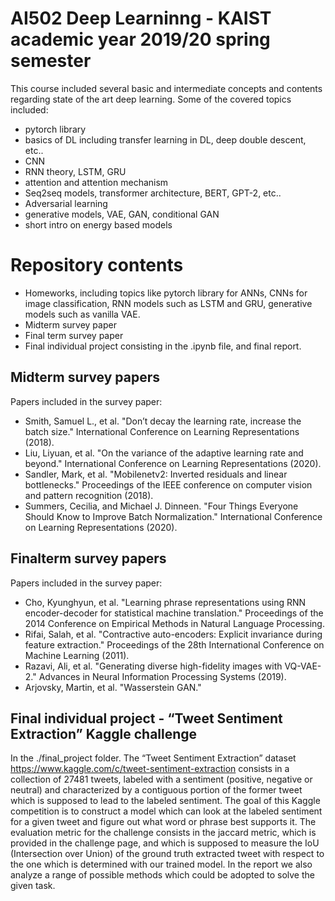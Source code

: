 # AI502 Deep Learninng - KAIST academic year 2019/20 spring semester

This course included several basic and intermediate concepts and contents regarding state of the art deep learning.
Some of the covered topics included:
  - pytorch library
  - basics of DL including transfer learning in DL, deep double descent, etc..
  - CNN
  - RNN theory, LSTM, GRU
  - attention and attention mechanism
  - Seq2seq models, transformer architecture, BERT, GPT-2, etc..
  - Adversarial learning
  - generative models, VAE, GAN, conditional GAN
  - short intro on energy based models

# Repository contents

  - Homeworks, including topics like pytorch library for ANNs, CNNs for image classification, RNN models such as LSTM and GRU, generative models such as vanilla VAE.
  - Midterm survey paper
  - Final term survey paper
  - Final individual project consisting in the .ipynb file, and final report.

## Midterm survey papers

Papers included in the survey paper:
  - Smith, Samuel L., et al. "Don’t decay the learning rate, increase the batch size."
International Conference on Learning Representations (2018).
  - Liu, Liyuan, et al. "On the variance of the adaptive learning rate and beyond."
International Conference on Learning Representations (2020).
  - Sandler, Mark, et al. "Mobilenetv2: Inverted residuals and linear bottlenecks."
Proceedings of the IEEE conference on computer vision and pattern recognition (2018).
  - Summers, Cecilia, and Michael J. Dinneen. "Four Things Everyone Should Know to
Improve Batch Normalization." International Conference on Learning Representations
(2020).

## Finalterm survey papers

Papers included in the survey paper:
  - Cho, Kyunghyun, et al. "Learning phrase representations using RNN encoder-decoder for
statistical machine translation."
Proceedings of the 2014 Conference on Empirical Methods in Natural Language Processing.
  - Rifai, Salah, et al. "Contractive auto-encoders: Explicit invariance during feature extraction."
Proceedings of the 28th International Conference on Machine Learning (2011).
  - Razavi, Ali, et al. "Generating diverse high-fidelity images with VQ-VAE-2."
Advances in Neural Information Processing Systems (2019).
  - Arjovsky, Martin, et al. "Wasserstein GAN."

## Final individual project - “Tweet Sentiment Extraction” Kaggle challenge

In the ./final_project folder.
The “Tweet Sentiment Extraction” dataset https://www.kaggle.com/c/tweet-sentiment-extraction
consists in a collection of 27481 tweets, labeled with a sentiment (positive, negative or neutral) and
characterized by a contiguous portion of the former tweet which is supposed to lead to the labeled
sentiment. The goal of this Kaggle competition is to construct a model which can look at the labeled
sentiment for a given tweet and figure out what word or phrase best supports it.
The evaluation metric for the challenge consists in the jaccard metric, which is provided in the
challenge page, and which is supposed to measure the IoU (Intersection over Union) of the ground
truth extracted tweet with respect to the one which is determined with our trained model.
In the report we also analyze a range of possible methods which could be adopted to solve the given task.

